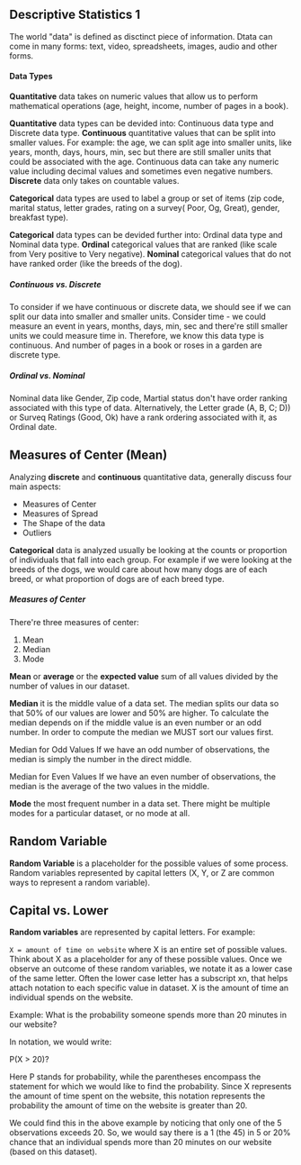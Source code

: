 ## Descriptive Statistics 1

The world "data" is defined as disctinct piece of information. Dtata can come in many forms: text, video, spreadsheets, images, audio and other forms. 

#### Data Types

**Quantitative** data takes on numeric values that allow us to perform mathematical operations (age, height, income, number of pages in a book).

**Quantitative** data types can be devided into: Continuous data type and Discrete data type.
**Continuous** quantitative values that can be split into smaller values. For example: the age, we can split age into smaller units, like years, month, days, hours, min, sec but there are still smaller units that could be associated with the age. Continuous data can take any numeric value including decimal values and sometimes even negative numbers.
**Discrete** data only takes on countable values.

**Categorical** data types are used to label a group or set of items (zip code, marital status, letter grades, rating on a survey( Poor, Og, Great), gender, breakfast type).

**Categorical** data types can be devided further into: Ordinal data type and Nominal data type.
**Ordinal** categorical values that are ranked (like scale from Very positive to Very negative).
**Nominal** categorical values that do not have ranked order (like the breeds of the dog).

##### Continuous vs. Discrete

To consider if we have continuous or discrete data, we should see if we can split our data into smaller and smaller units. Consider time - we could measure an event in years, months, days, min, sec and there're still smaller units we could measure time in. Therefore, we know this data type is continuous. And number of pages in a book or roses in a garden are discrete type.

##### Ordinal vs. Nominal

Nominal data like Gender, Zip code, Martial status don't have order ranking associated with this type of data. 
Alternatively, the Letter grade (A, B, C; D)) or Surveq Ratings (Good, Ok) have a rank ordering associated with it, as Ordinal date.



## Measures of Center (Mean)

Analyzing **discrete** and **continuous** quantitative data, generally discuss four main aspects:
- Measures of Center
- Measures of Spread
- The Shape of the data
- Outliers

**Categorical** data is analyzed usually be looking at the counts or proportion of individuals that fall into each group. For example if we were looking at the breeds of the dogs, we would care about how many dogs are of each breed, or what proportion of dogs are of each breed type.

##### Measures of Center

There're three measures of center:
1. Mean
2. Median
3. Mode

**Mean** or **average** or the **expected value** sum of all values divided by the number of values in our dataset.

**Median** it is the middle value of a data set. The median splits our data so that 50% of our values are lower and 50% are higher. To calculate the median depends on if the middle value is an even number or an odd number. In order to compute the median we MUST sort our values first.

Median for Odd Values
If we have an odd number of observations, the median is simply the number in the direct middle.

Median for Even Values
If we have an even number of observations, the median is the average of the two values in the middle.

**Mode** the most frequent number in a data set. There might be multiple modes for a particular dataset, or no mode at all.

## Random Variable

**Random Variable** is a placeholder for the possible values of some process. Random variables represented by capital letters (X, Y, or Z are common ways to represent a random variable).

## Capital vs. Lower

**Random variables** are represented by capital letters.
For example:

`X = amount of time on website` where X is an entire set of possible values. Think about X as a placeholder for any of these possible values. Once we observe an outcome of these random variables, we notate it as a lower case of the same letter. Often the lower case letter has a subscript xn, that helps attach notation to each specific value in dataset. X is the amount of time an individual spends on the website.

Example:
What is the probability someone spends more than 20 minutes in our website?

In notation, we would write:

P(X > 20)?

Here P stands for probability, while the parentheses encompass the statement for which we would like to find the probability. Since X represents the amount of time spent on the website, this notation represents the probability the amount of time on the website is greater than 20.

We could find this in the above example by noticing that only one of the 5 observations exceeds 20. So, we would say there is a 1 (the 45) in 5 or 20% chance that an individual spends more than 20 minutes on our website (based on this dataset).


